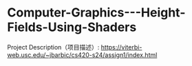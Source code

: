 # Computer-Graphics---Height-Fields-Using-Shaders

Project Description（项目描述）: https://viterbi-web.usc.edu/~jbarbic/cs420-s24/assign1/index.html
